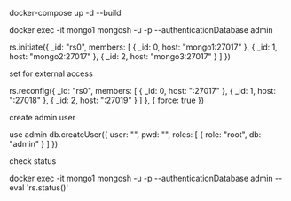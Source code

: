 docker-compose up -d --build


docker exec -it mongo1 mongosh -u <USERNAME> -p <PASSWORD> --authenticationDatabase admin


rs.initiate({
  _id: "rs0",
  members: [
    { _id: 0, host: "mongo1:27017" },
    { _id: 1, host: "mongo2:27017" },
    { _id: 2, host: "mongo3:27017" }
  ]
})


set for external access

rs.reconfig({
  _id: "rs0",
  members: [
    { _id: 0, host: "<DOMAIN>:27017" },
    { _id: 1, host: "<DOMAIN>:27018" },
    { _id: 2, host: "<DOMAIN>:27019" }
  ]
}, { force: true })


create admin user

use admin
db.createUser({
  user: "<USERNAME>",
  pwd: "<PASSWORD>",
  roles: [ { role: "root", db: "admin" } ]
})

check status

docker exec -it mongo1 mongosh -u <USERNAME> -p <PASSWORD> --authenticationDatabase admin --eval 'rs.status()'

